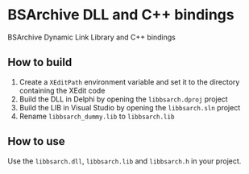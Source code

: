 # BSArchive DLL and C++ bindings
BSArchive Dynamic Link Library and C++ bindings

## How to build

1) Create a `XEditPath` environment variable and set it to the directory containing the XEdit code
2) Build the DLL in Delphi by opening the `libbsarch.dproj` project
3) Build the LIB in Visual Studio by opening the `libbsarch.sln` project
4) Rename `libbsarch_dummy.lib` to `libbsarch.lib`

## How to use

Use the `libbsarch.dll`, `libbsarch.lib` and `libbsarch.h` in your project.
